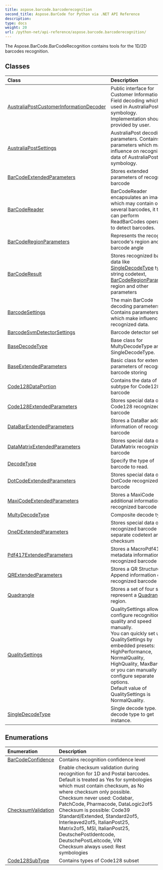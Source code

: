 ```yaml
---
title: aspose.barcode.barcoderecognition
second_title: Aspose.BarCode for Python via .NET API Reference
description: 
type: docs
weight: 20
url: /python-net/api-reference/aspose.barcode.barcoderecognition/
---
```



The Aspose.BarCode.BarCodeRecognition contains tools for the 1D/2D barcodes recognition.

## Classes
| Class | Description |
| :- | :- |
|[AustraliaPostCustomerInformationDecoder](/barcode/python-net/api-reference/aspose.barcode.barcoderecognition/australiapostcustomerinformationdecoder/)|Public interface for Customer Information Field decoding which is used in AustraliaPost symbology. Implementation should be provided by user.|
|[AustraliaPostSettings](/barcode/python-net/api-reference/aspose.barcode.barcoderecognition/australiapostsettings/)|AustraliaPost decoding parameters. Contains parameters which make influence on recognized data of AustraliaPost symbology.|
|[BarCodeExtendedParameters](/barcode/python-net/api-reference/aspose.barcode.barcoderecognition/barcodeextendedparameters/)|Stores extended parameters of recognized barcode|
|[BarCodeReader](/barcode/python-net/api-reference/aspose.barcode.barcoderecognition/barcodereader/)|BarCodeReader encapsulates an image which may contain one or several barcodes, it then can perform ReadBarCodes operation to detect barcodes.|
|[BarCodeRegionParameters](/barcode/python-net/api-reference/aspose.barcode.barcoderecognition/barcoderegionparameters/)|Represents the recognized barcode's region and barcode angle|
|[BarCodeResult](/barcode/python-net/api-reference/aspose.barcode.barcoderecognition/barcoderesult/)|Stores recognized barcode data like [SingleDecodeType](/barcode/python-net/api-reference/aspose.barcode.barcoderecognition/singledecodetype/) type, string codetext, <br/>            [BarCodeRegionParameters](/barcode/python-net/api-reference/aspose.barcode.barcoderecognition/barcoderegionparameters/) region and other parameters|
|[BarcodeSettings](/barcode/python-net/api-reference/aspose.barcode.barcoderecognition/barcodesettings/)|The main BarCode decoding parameters. Contains parameters which make influence on recognized data.|
|[BarcodeSvmDetectorSettings](/barcode/python-net/api-reference/aspose.barcode.barcoderecognition/barcodesvmdetectorsettings/)|Barcode detector settings.|
|[BaseDecodeType](/barcode/python-net/api-reference/aspose.barcode.barcoderecognition/basedecodetype/)|Base class for MultyDecodeType and SingleDecodeType.|
|[BaseExtendedParameters](/barcode/python-net/api-reference/aspose.barcode.barcoderecognition/baseextendedparameters/)|Basic class for extended parameters of recognized barcode storing|
|[Code128DataPortion](/barcode/python-net/api-reference/aspose.barcode.barcoderecognition/code128dataportion/)|Contains the data of subtype for Code128 type barcode|
|[Code128ExtendedParameters](/barcode/python-net/api-reference/aspose.barcode.barcoderecognition/code128extendedparameters/)|Stores special data of Code128 recognized barcode|
|[DataBarExtendedParameters](/barcode/python-net/api-reference/aspose.barcode.barcoderecognition/databarextendedparameters/)|Stores a DataBar additional information of recognized barcode|
|[DataMatrixExtendedParameters](/barcode/python-net/api-reference/aspose.barcode.barcoderecognition/datamatrixextendedparameters/)|Stores special data of DataMatrix recognized barcode|
|[DecodeType](/barcode/python-net/api-reference/aspose.barcode.barcoderecognition/decodetype/)|Specify the type of barcode to read.|
|[DotCodeExtendedParameters](/barcode/python-net/api-reference/aspose.barcode.barcoderecognition/dotcodeextendedparameters/)|Stores special data of DotCode recognized barcode|
|[MaxiCodeExtendedParameters](/barcode/python-net/api-reference/aspose.barcode.barcoderecognition/maxicodeextendedparameters/)|Stores a MaxiCode additional information of recognized barcode|
|[MultyDecodeType](/barcode/python-net/api-reference/aspose.barcode.barcoderecognition/multydecodetype/)|Composite decode type.|
|[OneDExtendedParameters](/barcode/python-net/api-reference/aspose.barcode.barcoderecognition/onedextendedparameters/)|Stores special data of 1D recognized barcode like separate codetext and checksum|
|[Pdf417ExtendedParameters](/barcode/python-net/api-reference/aspose.barcode.barcoderecognition/pdf417extendedparameters/)|Stores a MacroPdf417 metadata information of recognized barcode|
|[QRExtendedParameters](/barcode/python-net/api-reference/aspose.barcode.barcoderecognition/qrextendedparameters/)|Stores a QR Structured Append information of recognized barcode|
|[Quadrangle](/barcode/python-net/api-reference/aspose.barcode.barcoderecognition/quadrangle/)|Stores a set of four s that represent a [Quadrangle](/barcode/python-net/api-reference/aspose.barcode.barcoderecognition/quadrangle/) region.|
|[QualitySettings](/barcode/python-net/api-reference/aspose.barcode.barcoderecognition/qualitysettings/)|QualitySettings allows to configure recognition quality and speed manually.<br/>            You can quickly set up QualitySettings by embedded presets: HighPerformance, NormalQuality, <br/>            HighQuality, MaxBarCodes or you can manually configure separate options.<br/>            Default value of QualitySettings is NormalQuality.|
|[SingleDecodeType](/barcode/python-net/api-reference/aspose.barcode.barcoderecognition/singledecodetype/)|Single decode type. See decode type to get instance.|
## Enumerations
| Enumeration | Description |
| :- | :- |
|[BarCodeConfidence](/barcode/python-net/api-reference/aspose.barcode.barcoderecognition/barcodeconfidence/)|Contains recognition confidence level|
|[ChecksumValidation](/barcode/python-net/api-reference/aspose.barcode.barcoderecognition/checksumvalidation/)|Enable checksum validation during recognition for 1D and Postal barcodes.<br/>        Default is treated as Yes for symbologies which must contain checksum, as No where checksum only possible.<br/>        Checksum never used: Codabar, PatchCode, Pharmacode, DataLogic2of5<br/>        Checksum is possible: Code39 Standard/Extended, Standard2of5, Interleaved2of5, ItalianPost25, Matrix2of5, MSI, ItalianPost25, DeutschePostIdentcode, DeutschePostLeitcode, VIN<br/>        Checksum always used: Rest symbologies|
|[Code128SubType](/barcode/python-net/api-reference/aspose.barcode.barcoderecognition/code128subtype/)|Contains types of Code128 subset|
